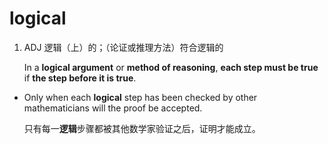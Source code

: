 # logical

1. ADJ 逻辑（上）的；（论证或推理方法）符合逻辑的

   In a **logical argument** or **method of reasoning**, **each step must be true** if **the step before it is true**.

- Only when each **logical** step has been checked by other mathematicians will the proof be accepted.

  只有每一**逻辑**步骤都被其他数学家验证之后，证明才能成立。